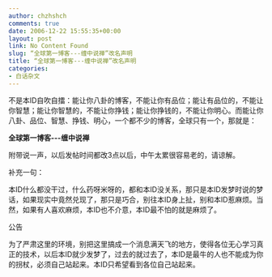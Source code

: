 ```yaml
---
author: chzhshch
comments: true
date: 2006-12-22 15:55:35+00:00
layout: post
link: No Content Found
slug: “全球第一博客---缠中说禅”改名声明
title: “全球第一博客---缠中说禅”改名声明
categories:
- 白话杂文
---
```


			

  

  不是本ID自吹自擂：能让你八卦的博客，不能让你有品位；能让有品位的，不能让你智慧；能让你智慧的，不能让你挣钱；能让你挣钱的，不能让你明心。而能让你八卦、品位、智慧、挣钱、明心，一个都不少的博客，全球只有一个，那就是：

**全球第一博客---缠中说禅**

附带说一声，以后发帖时间都改3点以后，中午太累很容易老的，请谅解。

补充一句：

本ID什么都没干过，什么药呀米呀的，都和本ID没关系，那只是本ID发梦时说的梦话，如果现实中竟然兑现了，那只是巧合，别往本ID身上扯，别和本ID惹麻烦。当然，如果有人喜欢麻烦，本ID也不介意，本ID最不怕的就是麻烦了。

公告  
  
为了严肃这里的环境，别把这里搞成一个消息满天飞的地方，使得各位无心学习真正的技术，以后本ID就少发梦了，过去的就过去了，本ID是最牛的人也不能成为你的拐杖，必须自己站起来。本ID只希望看到各位自己站起来。
